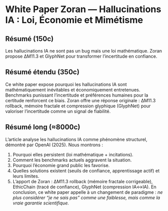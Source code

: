 # White Paper Zoran — Hallucinations IA : Loi, Économie et Mimétisme

## Résumé (150c)
Les hallucinations IA ne sont pas un bug mais une loi mathématique. Zoran propose ΔM11.3 et GlyphNet pour transformer l’incertitude en confiance.

## Résumé étendu (350c)
Ce white paper expose pourquoi les hallucinations IA sont mathématiquement inévitables et économiquement entretenues. Benchmarks punissant l’incertitude et préférences humaines pour la certitude renforcent ce biais. Zoran offre une réponse originale : ΔM11.3 rollback, mémoire fractale et compression glyphique (GlyphNet) pour valoriser l’incertitude comme un signal de fiabilité.

## Résumé long (≈8000c)
L’article analyse les hallucinations IA comme phénomène structurel, démontré par OpenAI (2025). Nous montrons :
1. Pourquoi elles persistent (loi mathématique + incitations).
2. Comment les benchmarks actuels aggravent la situation.
3. Pourquoi l’économie grand public les favorise.
4. Quelles solutions existent (seuils de confiance, apprentissage actif) et leurs limites.
5. L’apport de Zoran : ΔM11.3 rollback (mémoire fractale corrigeable), EthicChain (tracé de confiance), GlyphNet (compression IA↔IA).
En conclusion, ce white paper appelle à un changement de paradigme : *ne plus considérer “je ne sais pas” comme une faiblesse, mais comme la vraie garantie scientifique.*
